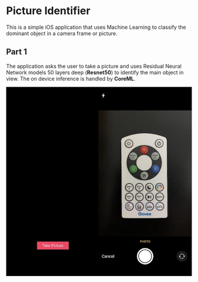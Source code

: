 # Picture Identifier
This is a simple iOS application that uses Machine Learning to classify the dominant object in a camera frame or picture. 

## Part 1
The application asks the user to take a picture and uses Residual Neural Network models 50 layers deep (**Resnet50**) to identify the main object in view. 
The on device inference is handled by **CoreML**. 

![image 1](img1.png)

